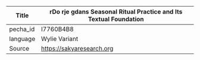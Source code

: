 |Title | rDo rje gdans Seasonal Ritual Practice and Its Textual Foundation 
| --- | --- 
|pecha_id | I7760B4B8
|language | Wylie Variant
|Source | https://sakyaresearch.org